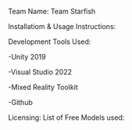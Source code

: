 Team Name: Team Starfish


Installatiom & Usage Instructions:


Development Tools Used:

  -Unity 2019
  
  -Visual Studio 2022
  
  -Mixed Reality Toolkit
  
  -Github
  
  

Licensing:
  List of Free Models used:
  
